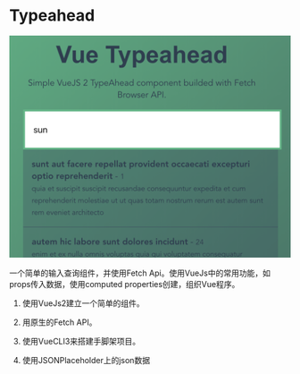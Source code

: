 # Typeahead
![image](https://github.com/chentianwei411/Typeahead/blob/master/public/ScreenShot1.png)

一个简单的输入查询组件，并使用Fetch Api。使用VueJs中的常用功能，如props传入数据，使用computed properties创建，组织Vue程序。

1. 使用VueJs2建立一个简单的组件。

2. 用原生的Fetch API。

3. 使用VueCLI3来搭建手脚架项目。

4. 使用JSONPlaceholder上的json数据
